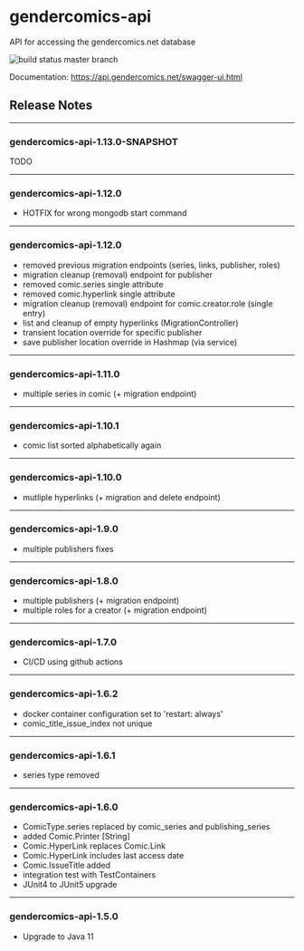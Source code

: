 # gendercomics-api

API for accessing the gendercomics.net database

![build status master branch](https://github.com/gendercomics/api/actions/workflows/docker-image.yml/badge.svg?branch=master)

Documentation: https://api.gendercomics.net/swagger-ui.html

## Release Notes
---
### gendercomics-api-1.13.0-SNAPSHOT
TODO

---
### gendercomics-api-1.12.0
- HOTFIX for wrong mongodb start command

---
### gendercomics-api-1.12.0
- removed previous migration endpoints (series, links, publisher, roles)
- migration cleanup (removal) endpoint for publisher
- removed comic.series single attribute
- removed comic.hyperlink single attribute
- migration cleanup (removal) endpoint for comic.creator.role (single entry)
- list and cleanup of empty hyperlinks (MigrationController)
- transient location override for specific publisher
- save publisher location override in Hashmap (via service)

---
### gendercomics-api-1.11.0
- multiple series in comic (+ migration endpoint)

---
### gendercomics-api-1.10.1
- comic list sorted alphabetically again

---
### gendercomics-api-1.10.0
- mutliple hyperlinks (+ migration and delete endpoint)

---
### gendercomics-api-1.9.0
- multiple publishers fixes

---
### gendercomics-api-1.8.0
- multiple publishers (+ migration endpoint)
- multiple roles for a creator (+ migration endpoint)

---
### gendercomics-api-1.7.0
- CI/CD using github actions

---
### gendercomics-api-1.6.2
- docker container configuration set to 'restart: always'
- comic_title_issue_index not unique

---
### gendercomics-api-1.6.1
- series type removed

---
### gendercomics-api-1.6.0
- ComicType.series replaced by comic_series and publishing_series
- added Comic.Printer [String]
- Comic.HyperLink replaces Comic.Link
- Comic.HyperLink includes last access date
- Comic.IssueTitle added
- integration test with TestContainers
- JUnit4 to JUnit5 upgrade

---
### gendercomics-api-1.5.0
- Upgrade to Java 11

